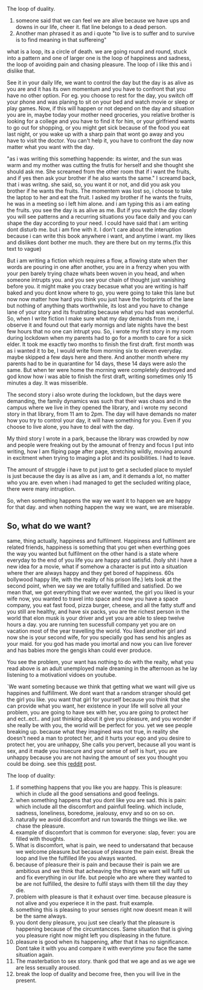
The loop of duality.
1. someone said that we can feel we are alive because we have ups and downs in our life, cheer it. flat line belongs to a dead person.
2. Another man phrased it as and i quote "to live is to suffer and to survive is to find meaning in that suffereing"

 what is a loop, its a circle of death. we are going round and round, stuck into a pattern and one of larger one is the loop of happiness and sadness, the loop of avoiding pain and chasing pleasure. The loop of i like this and i dislike that.
 
 See it in your daily life, we want to control the day but the day is as alive as you are and it has its own momentum and you have to confront that you have no other option. 
 For eg. you choose to rest for the day, you switch off your phone and was planing to sit on your bed and watch movie or sleep or play games. Now, if this will happen or not depend on the day and situation you are in, maybe today your mother need groceries, you relative brother is looking for a college and you have to find it for him, or your girlfriend wants to go out for shopping, or you might get sick because of the food you eat last night, or you wake up with a sharp pain that wont go away and you have to visit the doctor. You can't help it, you have to confront the day now matter what you want with the day. 
 
 "as i was writing this something happende: its winter, and the sun was warm and my mother was cutting the frutis for herself and she thought she should ask me. She screamed from the other room that if i want the fruits, and if yes then ask your brother if he also wants the same."
 I screamd back, that i was writng.
 she said, so, you want it or not, and did you ask you brother if he wants the fruits.
 The momentem was lost so, i choose to take the laptop to her and eat the fruit. I asked my brother if he wants the fruits, he was in a meeting so i left him alone. and i am typing this as i am eating the fruits. 
 you see the day is as alive as me. But if you watch the day closely you will see patterns and a recurring situations you face daily and you can shape the day according to your need.
 I could have said that i am writing dont disturb me. but i am fine with it. I don't care about the interuption because i can write this book anywhere i want, and anytime i want. my likes and dislikes dont bother me much. they are there but on my terms.(fix this text to vague)
 
But i am writing a fiction which requires a flow, a flowing state when ther words are pouring in one after another, you are in a frenzy when you with your pen barely trying chaze whats been woven in you head, and when someone intrupts you. and you see your chain of thought just vanishing before you. it might make you crazy becasue what you are writing is half baked and you dont know where to go, you were going to take this lane but now now matter how hard you think you just have the footprints of the lane but nothing of anything thats worthwhile, its lost and you have to change lane of your story and its frustrating because what you had was wonderful. So, when I write fiction I make sure what my day demands from me, i observe it and found out that early mornigs and late nights have the best few hours that no one can intrupt you. So, i wrote my first story in my room during lockdown when my parents had to go for a month to care for a sick elder. It took me exactly two months to finish the first draft. first month was as i wanted it to be, I would write from morning six to eleven everyday. maybe skipped a few days here and there. And another month where my parents had to be in quarantine for 14 days, these 14 days were aslo the same. But when ter were home the morning were completely destroyed and god know how i was able to finish the first draft, writing sometimes only 15 minutes a day. It was misserible. 

The second story i also wrote during the lockdown, but the days were demanding, the family dynamics was such that their was chaos and in the campus where we live in they opened the library, and i wrote my second story in that library, from 11 am to 2pm. The day will have demands no mater how you try to control your day, it will have something for you. Even if you choose to live alone, you have to deal with the day.

My third story I wrote in a park, because the library was crowded by now and people were freaking out by the amounat of frenzy and focus I put into writing, how I am fliping page after page, stretching wildly, moving around in excitment when trying to imaging a plot and its posibilities. I had to leave.

The amount of struggle i have to put just to get a secluded place to myslef is just because the day is as alive as i am, and it demands a lot, no matter who you are. even when i had managed to get the secluded writing place, there were many intruption.

So, when something happens the way we want it to happen we are happy for that day. and when nothing happen the way we want, we are miserable.

## So, what do we want?
same, thing actually, happiness and fulfilment. Happiness and fulfilment are related friends, happiness is something that you get when everthing goes the way you wanted but fulfilment on the other hand is a state where everyday to the end of you life you are happy and satisfid. (holy shit i have a new idea for a movie, what if somehow a character is put into a situation where ther are always happy and they get bored of happiness. 60s bollywood happy life, with the reality of his prison life.) lets look at the second point, when we say we are totally fulfilled and satisfied. Do we mean that, we got everything that we ever wanted, the girl you liked is your wife now, you wanted to travel into space and now you have a space company, you eat fast food, pizza burger, cheese, and all the fatty stuff and you still are healthy, and have six packs, you are the richest person in the world that elon musk is your driver and yet you are able to sleep twelve hours a day. you are running ten sucessfull company yet you are on vacation most of the year travelling the world. You liked another girl and now she is your second wife, for you specially god has send his angles as your maid. for you god has made you imortal and now you can live forever and has babies more the gengis khan could ever produce.

You see the problem, your want has nothing to do with the reaity, what you read above is an adult unemployed male dreaming in the afternoon as he lay listening to a motivationl vidoes on youtube. 

`We want someting because we think that getting what we want will give us happines and fulfillment. We dont want that a random stranger should get the girl you like. you want that girl for yourself because you think that she can provide what you want, her existence in your life will solve all your problem, you are going to have sex with her, you are going to protect her and ect..ect..
and just thinking about it give you pleasure, and you wonder if she really be with you, the world will be perfect for you. yet we see people breaking up. because what they imagined was not true, in reality she doesn't need a man to protect her, and it hurts your ego and you desire to protect her, you are unhappy, She calls you pervert, because all you want is sex, and it made you insecure and your sense of self is hurt, you are unhappy because you are not having the amount of sex you thought you could be doing. see this [reddit](https://www.reddit.com/r/indiadiscussion/comments/1hlceuu/lmao_when_prn_sites_replies_are_more_sensible/#lightbox) post.
 

 The loop of duality:
 1. if something happens that you like you are happy. This is pleasure: which in clude all the good sensations and good feelings.
 2. when something happens that you dont like you are sad. this is pain: which include all the discomfort and painfull feeling. which include, sadness, loneliness, boredome, jealousy, envy and so on so on.
 3. naturally we avoid discomfort and run towards the things we like. we chase the pleasure.
 4. example of discomfort that is common for everyone: slap, fever: you are filled with thoughts.
 5. What is discomfort, what is pain, we need to undersatand that because we welcome pleasure.but becasue of pleasure the pain exist. Break the loop and live the fulfilled life you always wanted.
 6. because of pleasure their is pain and because their is pain we are ambitious and we think that acheaving the things we want will fulfil us and fix everything in our life. but people who are where they wanted to be are not fulfilled, the desire to fulfil stays with them till the day they die.
 7. problem with pleasure is that it exhaust over time. because pleasure is not alive and you experiece it in the past. fruit example.
 8. something this is pleasing to your senses right now doesnt mean it will be the same always.
 9. you dont deny pleasure, you just see clearly that the pleasure is happening because of the circumtancces. Same situation that is giving you pleasure right now might left you displeasing in the future. 
 10. pleasure is good when its happening, after that it has no significance. Dont take it with you and compare it with everytime you face the same situation again.
 11. The masterbation to sex story. thank god that we age and as we age we are less sexually aroused.
 12. break the loop of duality and become free, then you will live in the present.
 







